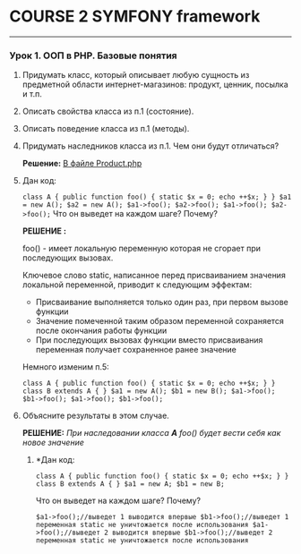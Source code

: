 # COURSE 2 SYMFONY framework

---

### Урок 1. ООП в PHP. Базовые понятия
1. Придумать класс, который описывает любую сущность из предметной области интернет-магазинов: продукт, ценник, посылка и т.п.

2. Описать свойства класса из п.1 (состояние).
   
3. Описать поведение класса из п.1 (методы).      

4. Придумать наследников класса из п.1. Чем они будут отличаться?


   **Решение:**  [В файле Product.php](Product.php "Необязательная подсказка")

5. Дан код:

   `class A {
   public function foo() {
   static $x = 0;
   echo ++$x;
   }
   }
   $a1 = new A();
   $a2 = new A();
   $a1->foo();
   $a2->foo();
   $a1->foo();
   $a2->foo();`
   Что он выведет на каждом шаге? Почему?

    **РЕШЕНИЕ :**

   foo() - имеет локальную переменную которая не сгорает при последующих вызовах.

   Ключевое слово static, написанное перед присваиванием значения локальной переменной, приводит к следующим эффектам:

   * Присваивание выполняется только один раз, при первом вызове функции
   * Значение помеченной таким образом переменной сохраняется после окончания работы функции
   * При последующих вызовах функции вместо присваивания переменная получает сохраненное ранее значение


   Немного изменим п.5:

   `class A {
   public function foo() {
   static $x = 0;
   echo ++$x;
   }
   }
   class B extends A {
   }
   $a1 = new A();
   $b1 = new B();
   $a1->foo();
   $b1->foo();
   $a1->foo();
   $b1->foo();`
6. Объясните результаты в этом случае.

   **РЕШЕНИЕ:**
    _При наследовании класса **A** foo() будет вести себя как новое значение_
   1. *Дан код:

         `class A {
         public function foo() {
         static $x = 0;
         echo ++$x;
         }
         }
         class B extends A {
         }
         $a1 = new A;
         $b1 = new B;`
   
      Что он выведет на каждом шаге? Почему?
   
      `$a1->foo();//выведет 1 выводится впервые
      $b1->foo();//выведет 1 переменная static не уничтожается после использования
      $a1->foo();//выведет 2 выводится впервые
      $b1->foo();//выведет 2 переменная static не уничтожается после использования
      ` 
   
         